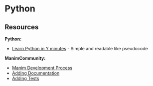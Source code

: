 # Python

## Resources

**Python:**
- [Learn Python in Y minutes](https://learnxinyminutes.com/docs/python/) - Simple and readable like pseudocode

**ManimCommunity:**
- [Manim Development Process](https://docs.manim.community/en/stable/contributing/development.html#)
- [Adding Documentation](https://docs.manim.community/en/stable/contributing/documentation.html)
- [Adding Tests](https://docs.manim.community/en/stable/contributing/testing.html)